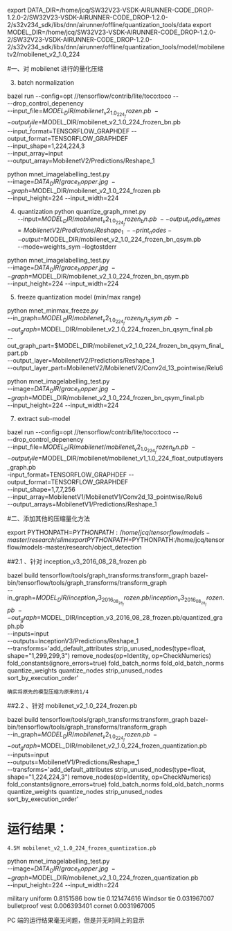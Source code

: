 
export DATA_DIR=/home/jcq/SW32V23-VSDK-AIRUNNER-CODE_DROP-1.2.0-2/SW32V23-VSDK-AIRUNNER-CODE_DROP-1.2.0-2/s32v234_sdk/libs/dnn/airunner/offline/quantization_tools/data
export MODEL_DIR=/home/jcq/SW32V23-VSDK-AIRUNNER-CODE_DROP-1.2.0-2/SW32V23-VSDK-AIRUNNER-CODE_DROP-1.2.0-2/s32v234_sdk/libs/dnn/airunner/offline/quantization_tools/model/mobilenetv2/mobilenet_v2_1.0_224


#一、对 mobilenet 进行的量化压缩


3. batch normalization

bazel run --config=opt //tensorflow/contrib/lite/toco:toco -- \
 --drop_control_depenency \
 --input_file=$MODEL_DIR/mobilenet_v2_1.0_224_frozen.pb \
 --output_file=$MODEL_DIR/mobilenet_v2_1.0_224_frozen_bn.pb \
 --input_format=TENSORFLOW_GRAPHDEF --output_format=TENSORFLOW_GRAPHDEF \
 --input_shape=1,224,224,3 \
 --input_array=input \
 --output_array=MobilenetV2/Predictions/Reshape_1

python mnet_imagelabelling_test.py \
 --image=$DATA_DIR/grace_hopper.jpg \
 --graph=$MODEL_DIR/mobilenet_v2_1.0_224_frozen.pb \
 --input_height=224 --input_width=224
 
 
4. quantization 
 python quantize_graph_mnet.py \
 --input=$MODEL_DIR/mobilenet_v2_1.0_224_frozen_bn.pb \
--output_node_names=MobilenetV2/Predictions/Reshape_1 \
 --print_nodes --output=$MODEL_DIR/mobilenet_v2_1.0_224_frozen_bn_qsym.pb \
 --mode=weights_sym –logtostderr

python mnet_imagelabelling_test.py \
 --image=$DATA_DIR/grace_hopper.jpg \
 --graph=$MODEL_DIR/mobilenet_v2_1.0_224_frozen_bn_qsym.pb \
 --input_height=224 --input_width=224


5. freeze quantization model (min/max range)

python mnet_minmax_freeze.py \
--in_graph=$MODEL_DIR/mobilenet_v2_1.0_224_frozen_bn_qsym.pb \
--out_graph=$MODEL_DIR/mobilenet_v2_1.0_224_frozen_bn_qsym_final.pb \
--out_graph_part=$MODEL_DIR/mobilenet_v2_1.0_224_frozen_bn_qsym_final_part.pb \
--output_layer=MobilenetV2/Predictions/Reshape_1 \
--output_layer_part=MobilenetV2/MobilenetV2/Conv2d_13_pointwise/Relu6











python mnet_imagelabelling_test.py \
--image=$DATA_DIR/grace_hopper.jpg  \
--graph=$MODEL_DIR/mobilenet_v2_1.0_224_frozen_bn_qsym_final.pb  \
--input_height=224 --input_width=224

7. extract sub-model

bazel run --config=opt //tensorflow/contrib/lite/toco:toco -- \
--drop_control_depenency \
--input_file=$MODEL_DIR/mobilenet/mobilenet_v2_1.0_224_frozen_bn.pb \
--output_file=$MODEL_DIR/mobilenet/mobilenet_v1_1.0_224_float_outputlayers_graph.pb \
-input_format=TENSORFLOW_GRAPHDEF --output_format=TENSORFLOW_GRAPHDEF \
--input_shape=1,7,7,256 \
--input_array=MobilenetV1/MobilenetV1/Conv2d_13_pointwise/Relu6 \
--output_arrays=MobilenetV1/Predictions/Reshape_1





#二、添加其他的压缩量化方法



export PYTHONPATH=$PYTHONPATH:/home/jcq/tensorflow/models-master/research/slim
export PYTHONPATH=$PYTHONPATH:/home/jcq/tensorflow/models-master/research/object_detection

##2.1 、针对 inception_v3_2016_08_28_frozen.pb 
 
bazel build tensorflow/tools/graph_transforms:transform_graph
bazel-bin/tensorflow/tools/graph_transforms/transform_graph \
  --in_graph=$MODEL_DIR/inception_v3_2016_08_28_frozen.pb/inception_v3_2016_08_28_frozen.pb \
  --out_graph=$MODEL_DIR/inception_v3_2016_08_28_frozen.pb/quantized_graph.pb \
  --inputs=input \
  --outputs=InceptionV3/Predictions/Reshape_1 \
  --transforms='add_default_attributes strip_unused_nodes(type=float, shape="1,299,299,3")
    remove_nodes(op=Identity, op=CheckNumerics) fold_constants(ignore_errors=true)
    fold_batch_norms fold_old_batch_norms quantize_weights quantize_nodes
    strip_unused_nodes sort_by_execution_order'

	确实将原先的模型压缩为原来的1/4



##2.2 、针对 mobilenet_v2_1.0_224_frozen.pb 
 
bazel build tensorflow/tools/graph_transforms:transform_graph
bazel-bin/tensorflow/tools/graph_transforms/transform_graph \
  --in_graph=$MODEL_DIR/mobilenet_v2_1.0_224_frozen.pb \
  --out_graph=$MODEL_DIR/mobilenet_v2_1.0_224_frozen_quantization.pb \
  --inputs=input \
  --outputs=MobilenetV1/Predictions/Reshape_1 \
  --transforms='add_default_attributes strip_unused_nodes(type=float, shape="1,224,224,3")
    remove_nodes(op=Identity, op=CheckNumerics) fold_constants(ignore_errors=true)
    fold_batch_norms fold_old_batch_norms quantize_weights quantize_nodes
    strip_unused_nodes sort_by_execution_order'


# 运行结果：

	4.5M mobilenet_v2_1.0_224_frozen_quantization.pb


python mnet_imagelabelling_test.py \
 --image=$DATA_DIR/grace_hopper.jpg \
 --graph=$MODEL_DIR/mobilenet_v2_1.0_224_frozen_quantization.pb \
 --input_height=224 --input_width=224

military uniform 0.8151586
bow tie 0.121474616
Windsor tie 0.031967007
bulletproof vest 0.006393401
cornet 0.0031967005

PC 端的运行结果毫无问题，但是并无时间上的显示
